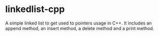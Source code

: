 # linkedlist-cpp

A simple linked list to get used to pointers usage in C++. It includes an append method, an insert method, a delete method and a print method.
